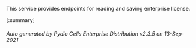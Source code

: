 






This service provides endpoints for reading and saving enterprise license.

[:summary]

###### Auto generated by Pydio Cells Enterprise Distribution v2.3.5 on 13-Sep-2021
